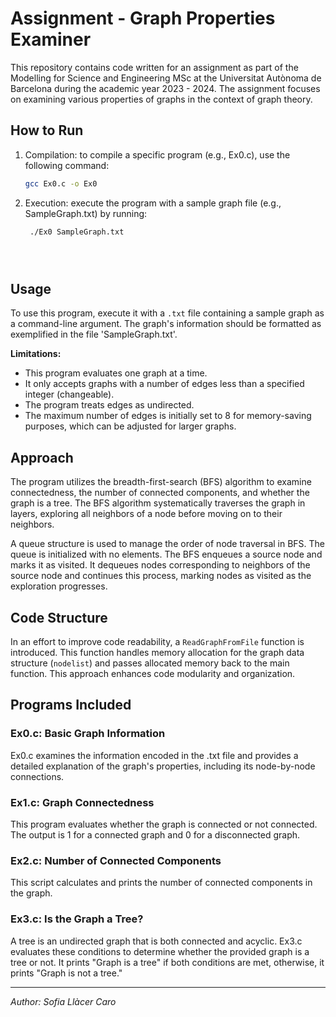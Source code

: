 # Assignment - Graph Properties Examiner

This repository contains code written for an assignment as part of the Modelling for Science and Engineering MSc at the Universitat Autònoma de Barcelona during the academic year 2023 - 2024. The assignment focuses on examining various properties of graphs in the context of graph theory.

## How to Run

1. Compilation: to compile a specific program (e.g., Ex0.c), use the following command:
   ```bash
   gcc Ex0.c -o Ex0

2. Execution: execute the program with a sample graph file (e.g., SampleGraph.txt) by running:
   ```bash
    ./Ex0 SampleGraph.txt





## Usage

To use this program, execute it with a `.txt` file containing a sample graph as a command-line argument. The graph's information should be formatted as exemplified in the file 'SampleGraph.txt'.

**Limitations:**

- This program evaluates one graph at a time.
- It only accepts graphs with a number of edges less than a specified integer (changeable).
- The program treats edges as undirected.
- The maximum number of edges is initially set to 8 for memory-saving purposes, which can be adjusted for larger graphs.

## Approach

The program utilizes the breadth-first-search (BFS) algorithm to examine connectedness, the number of connected components, and whether the graph is a tree. The BFS algorithm systematically traverses the graph in layers, exploring all neighbors of a node before moving on to their neighbors.

A queue structure is used to manage the order of node traversal in BFS. The queue is initialized with no elements. The BFS enqueues a source node and marks it as visited. It dequeues nodes corresponding to neighbors of the source node and continues this process, marking nodes as visited as the exploration progresses.

## Code Structure

In an effort to improve code readability, a `ReadGraphFromFile` function is introduced. This function handles memory allocation for the graph data structure (`nodelist`) and passes allocated memory back to the main function. This approach enhances code modularity and organization.

## Programs Included

### Ex0.c: Basic Graph Information

Ex0.c examines the information encoded in the .txt file and provides a detailed explanation of the graph's properties, including its node-by-node connections.

### Ex1.c: Graph Connectedness

This program evaluates whether the graph is connected or not connected. The output is 1 for a connected graph and 0 for a disconnected graph.

### Ex2.c: Number of Connected Components

This script calculates and prints the number of connected components in the graph.

### Ex3.c: Is the Graph a Tree?

A tree is an undirected graph that is both connected and acyclic. Ex3.c evaluates these conditions to determine whether the provided graph is a tree or not. It prints "Graph is a tree" if both conditions are met, otherwise, it prints "Graph is not a tree."

---

*Author: Sofia Llàcer Caro*
